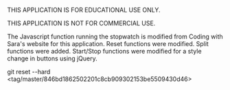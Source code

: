 THIS APPLICATION IS FOR EDUCATIONAL USE ONLY. 

THIS APPLICATION IS NOT FOR COMMERCIAL USE. 


The Javascript function running the stopwatch is modified from Coding with Sara's website for this application. 
Reset functions were modified. 
Split functions were added. 
Start/Stop functions were modified for a style change in buttons using jQuery. 

git reset --hard <tag/master/846bd1862502201c8cb909302153be5509430d46>